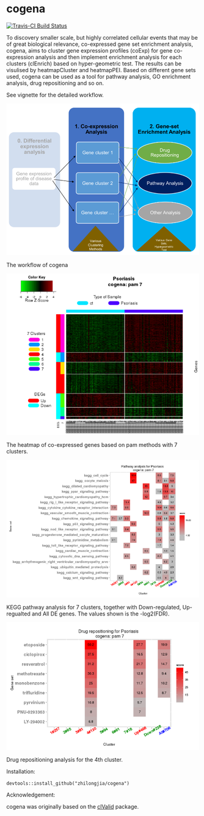 # cogena

[![Travis-CI Build Status](https://travis-ci.org/zhilongjia/cogena.png?branch=master)](https://travis-ci.org/zhilongjia/cogena)


To discovery smaller scale, but highly correlated cellular events that may be of great biological relevance, co-expressed gene set enrichment analysis, cogena, aims to cluster gene expression profiles (coExp) for gene co-expression analysis and then implement enrichment analysis for each clusters (clEnrich) based on hyper-geometric test. The results can be visulised by heatmapCluster and heatmapPEI. Based on different gene sets used, cogena can be used as a tool for pathway analysis, GO enrichment analysis, drug repositioning and so on.

See vignette for the detailed workflow.


![cogena_workflow](inst/figure/Cogena_workflow.png)

The workflow of cogena

![cogena_heatmapCluster](inst/figure/heatmapCluster.png)

The heatmap of co-expressed genes based on pam methods with 7 clusters.


![cogena_heatmapPEI](inst/figure/heatmapPEI.png)

KEGG pathway analysis for 7 clusters, together with Down-regulated, Up-regualted and All DE genes. The values shown is the -log2(FDR).

![cogena_heatmapCmap](inst/figure/heatmapCmap1.png)

Drug repositioning analysis for the 4th cluster.

Installation:

	devtools::install_github("zhilongjia/cogena")

Acknowledgement:

cogena was originally based on the [clValid](http://cran.r-project.org/web/packages/clValid/index.html) package.

